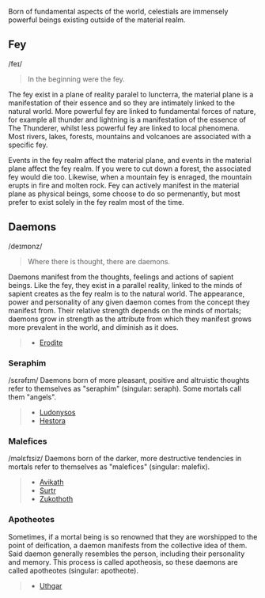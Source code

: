 Born of fundamental aspects of the world, celestials are immensely powerful beings existing outside of the material realm.

## Fey
/feɪ/

> In the beginning were the fey.

The fey exist in a plane of reality paralel to Iuncterra, the material plane is a manifestation of their essence and so they are intimately linked to the natural world. More powerful fey are linked to fundamental forces of nature, for example all thunder and lightning is a manifestation of the essence of The Thunderer, whilst less powerful fey are linked to local phenomena. Most rivers, lakes, forests, mountains and volcanoes are associated with a specific fey.

Events in the fey realm affect the material plane, and events in the material plane affect the fey realm. If you were to cut down a forest, the associated fey would die too. Likewise, when a mountain fey is enraged, the mountain erupts in fire and molten rock. Fey can actively manifest in the material plane as physical beings, some choose to do so permenantly, but most prefer to exist solely in the fey realm most of the time.

## Daemons 
/deɪmɒnz/

> Where there is thought, there are daemons.

Daemons manifest from the thoughts, feelings and actions of sapient beings. Like the fey, they exist in a parallel reality, linked to the minds of sapient creates as the fey realm is to the natural world. The appearance, power and personality of any given daemon comes from the concept they manifest from. Their relative strength depends on the minds of mortals; daemons grow in strength as the attribute from which they manifest grows more prevalent in the world, and diminish as it does.

> - [Erodite](Daemons/Erodite.md)

### Seraphim
/sɛrəfɪm/
Daemons born of more pleasant, positive and altruistic thoughts refer to themselves as "seraphim" (singular: seraph). Some mortals call them "angels".

> - [Ludonysos](Daemons/Seraphim/Ludonysos.md)
> - [Hestora](Daemons/Seraphim/Hestora.md)

### Malefices
/məlɛfɪsiz/
Daemons born of the darker, more destructive tendencies in mortals refer to themselves as "malefices" (singular: malefix).

> - [Avikath](Daemons/Malefices/Avikath.md)
> - [Surtr](Daemons/Malefices/Surtr.md)
> - [Zukothoth](Daemons/Malefices/Zukothoth.md)

### Apotheotes
Sometimes, if a mortal being is so renowned that they are worshipped to the point of deification, a daemon manifests from the collective idea of them. Said daemon generally resembles the person, including their personality and memory. This process is called apotheosis, so these daemons are called apotheotes (singular: apotheote).

> - [Uthgar](Daemons/Apotheotes/Uthgar.md)

